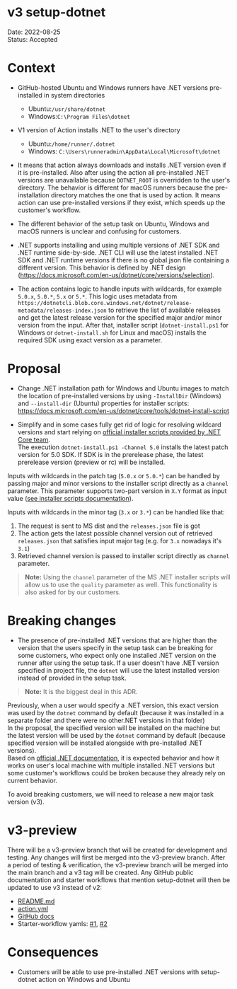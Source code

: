 # v3 setup-dotnet

Date: 2022-08-25  
Status: Accepted

# Context
- GitHub-hosted Ubuntu and Windows runners have .NET versions pre-installed in system directories
  - Ubuntu:`/usr/share/dotnet`
  - Windows:`C:\Program Files\dotnet`
- V1 version of Action installs .NET to the user's directory
  - Ubuntu:`/home/runner/.dotnet`
  - Windows: `C:\Users\runneradmin\AppData\Local\Microsoft\dotnet`
- It means that action always downloads and installs .NET version even if it is pre-installed. Also after using the action all pre-installed .NET versions are unavailable because `DOTNET_ROOT` is overridden to the user's directory.
The behavior is different for macOS runners because the pre-installation directory matches the one that is used by action. It means action can use pre-installed versions if they exist, which speeds up the customer's workflow.

- The different behavior of the setup task on Ubuntu, Windows and macOS runners is unclear and confusing for customers.

- .NET supports installing and using multiple versions of .NET SDK and .NET runtime side-by-side. .NET CLI will use the latest installed .NET SDK and .NET runtime versions if there is no global.json file containing a different version. This behavior is defined by .NET design (https://docs.microsoft.com/en-us/dotnet/core/versions/selection).

- The action contains logic to handle inputs with wildcards, for example `5.0.x`, `5.0.*`, `5.x` or `5.*`. This logic uses metadata from `https://dotnetcli.blob.core.windows.net/dotnet/release-metadata/releases-index.json` to retrieve the list of available releases and get the latest release version for the specified major and/or minor version from the input. After that, installer script (`dotnet-install.ps1` for Windows or `dotnet-install.sh` for Linux and macOS) installs the required SDK using exact version as a parameter.

# Proposal

- Change .NET installation path for Windows and Ubuntu images to match the location of pre-installed versions by using `-InstallDir` (Windows) and `--install-dir` (Ubuntu) properties for installer scripts:
https://docs.microsoft.com/en-us/dotnet/core/tools/dotnet-install-script

- Simplify and in some cases fully get rid of logic for resolving wildcard versions and start relying on [official installer scripts provided by .NET Core team](https://github.com/dotnet/install-scripts).  
The execution `dotnet-install.ps1 -Channel 5.0` installs the latest patch version for 5.0 SDK. If SDK is in the prerelease phase, the latest prerelease version (preview or rc) will be installed.

Inputs with wildcards in the patch tag (`5.0.x` or `5.0.*`) can be handled by passing major and minor versions to the installer script directly as a `channel` parameter. This parameter supports two-part version in `X.Y` format as input value ([see installer scripts documentation](https://docs.microsoft.com/en-us/dotnet/core/tools/dotnet-install-script)).

Inputs with wildcards in the minor tag (`3.x` or `3.*`) can be handled like that:
1. The request is sent to MS dist and the `releases.json` file is got
2. The action gets the latest possible channel version out of retrieved `releases.json` that satisfies input major tag (e.g. for `3.x` nowadays it's `3.1`) 
3. Retrieved channel version is passed to installer script directly as `channel` parameter.

> **Note:** Using the `channel` parameter of the MS .NET installer scripts will allow us to use the `quality` parameter as well. This functionality is also asked for by our customers.

# Breaking changes
- The presence of pre-installed .NET versions that are higher than the version that the users specify in the setup task can be breaking for some customers, who expect only one installed .NET version on the runner after using the setup task. If a user doesn't have .NET version specified in project file, the `dotnet` will use the latest installed version instead of provided in the setup task.  
> **Note:** It is the biggest deal in this ADR.

Previously, when a user would specify a .NET version, this exact version was used by the `dotnet` command by default (because it was installed in a separate folder and there were no other.NET versions in that folder)  
In the proposal, the specified version will be installed on the machine but the latest version will be used by the `dotnet` command by default (because specified version will be installed alongside with pre-installed .NET versions).  
Based on [official .NET documentation](https://docs.microsoft.com/en-us/dotnet/core/versions/selection), it is expected behavior and how it works on user's local machine with multiple installed .NET versions but some customer's workflows could be broken because they already rely on current behavior.

To avoid breaking customers, we will need to release a new major task version (v3).

# v3-preview
There will be a v3-preview branch that will be created for development and testing. Any changes will first be merged into the v3-preview branch. After a period of testing & verification, the v3-preview branch will be merged into the main branch and a v3 tag will be created. Any GitHub public documentation and starter workflows that mention setup-dotnet will then be updated to use v3 instead of v2:
- [README.md](https://github.com/actions/setup-dotnet/blob/main/README.md)
- [action.yml](https://github.com/actions/setup-dotnet/blob/main/action.yml)
- [GitHub docs](https://docs.github.com/en/actions/guides/building-and-testing-net#using-a-specific-net-version)
- Starter-workflow yamls: [#1](https://github.com/actions/starter-workflows/blob/main/ci/dotnet.yml#L17), [#2](https://github.com/actions/starter-workflows/blob/main/ci/dotnet-desktop.yml#L72)

# Consequences
- Customers will be able to use pre-installed .NET versions with setup-dotnet action on Windows and Ubuntu